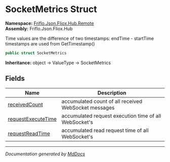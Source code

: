 ﻿<!--  
  <auto-generated>   
    The contents of this file were generated by a tool.  
    Changes to this file may be list if the file is regenerated  
  </auto-generated>   
-->

# SocketMetrics Struct

**Namespace:** [Friflo.Json.Fliox.Hub.Remote](../index.md)  
**Assembly:** Friflo.Json.Fliox.Hub

Time values are the difference of two timestamps: endTime \- startTime timestamps are used from GetTimestamp()

```csharp
public struct SocketMetrics
```

**Inheritance:** object → ValueType → SocketMetrics

## Fields

| Name                                               | Description                                             |
| -------------------------------------------------- | ------------------------------------------------------- |
| [receivedCount](fields/receivedCount.md)           |  accumulated count of all received WebSocket messages   |
| [requestExecuteTime](fields/requestExecuteTime.md) |  accumulated request execution time of all WebSocket's  |
| [requestReadTime](fields/requestReadTime.md)       |  accumulated read request time of all WebSocket's       |

___

*Documentation generated by [MdDocs](https://github.com/ap0llo/mddocs)*
